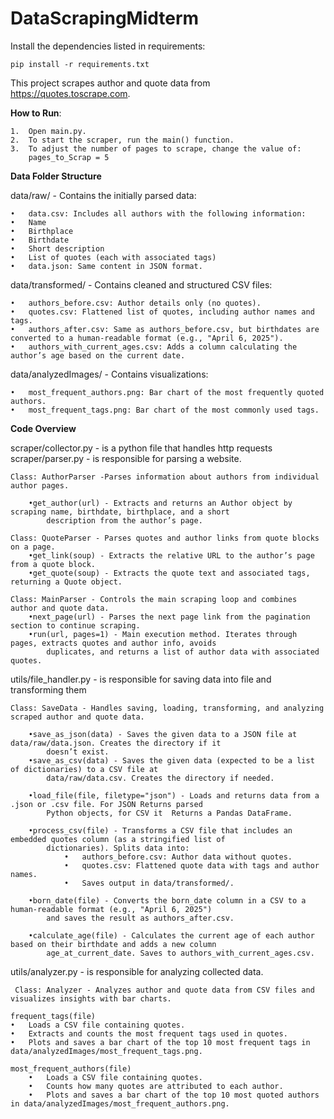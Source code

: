 # DataScrapingMidterm
Install the dependencies listed in requirements:

    pip install -r requirements.txt

This project scrapes author and quote data from https://quotes.toscrape.com.

**How to Run**:

	1.	Open main.py.
	2.	To start the scraper, run the main() function.
	3.	To adjust the number of pages to scrape, change the value of:
        pages_to_Scrap = 5

**Data Folder Structure**

data/raw/ -
Contains the initially parsed data:

	•	data.csv: Includes all authors with the following information:
	•	Name
	•	Birthplace
	•	Birthdate
	•	Short description
	•	List of quotes (each with associated tags)
	•	data.json: Same content in JSON format.

data/transformed/ -
Contains cleaned and structured CSV files:

	•	authors_before.csv: Author details only (no quotes).
	•	quotes.csv: Flattened list of quotes, including author names and tags.
	•	authors_after.csv: Same as authors_before.csv, but birthdates are converted to a human-readable format (e.g., "April 6, 2025").
	•	authors_with_current_ages.csv: Adds a column calculating the author’s age based on the current date.

data/analyzedImages/ -
Contains visualizations:

	•	most_frequent_authors.png: Bar chart of the most frequently quoted authors.
	•	most_frequent_tags.png: Bar chart of the most commonly used tags.


**Code Overview**

scraper/collector.py - is a python file that handles http requests
scraper/parser.py - is responsible for parsing a website.

    Class: AuthorParser -Parses information about authors from individual author pages.
    
	    •get_author(url) - Extracts and returns an Author object by scraping name, birthdate, birthplace, and a short 
            description from the author’s page.

    Class: QuoteParser - Parses quotes and author links from quote blocks on a page.
	    •get_link(soup) - Extracts the relative URL to the author’s page from a quote block.
	    •get_quote(soup) - Extracts the quote text and associated tags, returning a Quote object.

    Class: MainParser - Controls the main scraping loop and combines author and quote data.
	    •next_page(url) - Parses the next page link from the pagination section to continue scraping.
	    •run(url, pages=1) - Main execution method. Iterates through pages, extracts quotes and author info, avoids 
            duplicates, and returns a list of author data with associated quotes.

utils/file_handler.py - is responsible for saving data into file and transforming them

    Class: SaveData - Handles saving, loading, transforming, and analyzing scraped author and quote data.
    
        •save_as_json(data) - Saves the given data to a JSON file at data/raw/data.json. Creates the directory if it 
            doesn’t exist.
        •save_as_csv(data) - Saves the given data (expected to be a list of dictionaries) to a CSV file at 
            data/raw/data.csv. Creates the directory if needed.

        •load_file(file, filetype="json") - Loads and returns data from a .json or .csv file. For JSON Returns parsed 
            Python objects, for CSV it  Returns a Pandas DataFrame.

        •process_csv(file) - Transforms a CSV file that includes an embedded quotes column (as a stringified list of 
            dictionaries). Splits data into:
                •	authors_before.csv: Author data without quotes.
                •	quotes.csv: Flattened quote data with tags and author names.
                •	Saves output in data/transformed/.

        •born_date(file) - Converts the born_date column in a CSV to a human-readable format (e.g., "April 6, 2025") 
            and saves the result as authors_after.csv.

        •calculate_age(file) - Calculates the current age of each author based on their birthdate and adds a new column 
            age_at_current_date. Saves to authors_with_current_ages.csv.

utils/analyzer.py - is responsible for analyzing collected data.

     Class: Analyzer - Analyzes author and quote data from CSV files and visualizes insights with bar charts.

    frequent_tags(file)
	•	Loads a CSV file containing quotes.
	•	Extracts and counts the most frequent tags used in quotes.
	•	Plots and saves a bar chart of the top 10 most frequent tags in data/analyzedImages/most_frequent_tags.png.

    most_frequent_authors(file)
        •	Loads a CSV file containing quotes.
        •	Counts how many quotes are attributed to each author.
        •	Plots and saves a bar chart of the top 10 most quoted authors in data/analyzedImages/most_frequent_authors.png.
